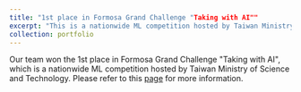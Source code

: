 ```yaml
---
title: "1st place in Formosa Grand Challenge "Taking with AI""
excerpt: "This is a nationwide ML competition hosted by Taiwan Ministry of Science and Technology."
collection: portfolio
---
```


Our team won the 1st place in Formosa Grand Challenge "Taking with AI", which is a nationwide ML competition hosted by Taiwan Ministry of Science and Technology.
Please refer to this [page]() for more information.